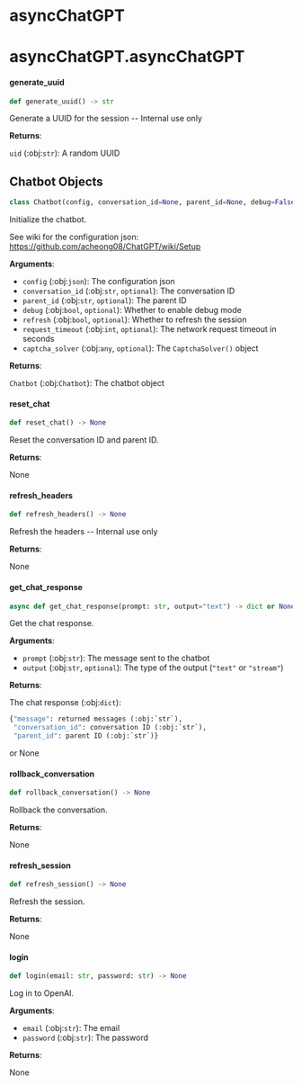 <a id="asyncChatGPT"></a>

# asyncChatGPT

<a id="asyncChatGPT.asyncChatGPT"></a>

# asyncChatGPT.asyncChatGPT

<a id="asyncChatGPT.asyncChatGPT.generate_uuid"></a>

#### generate\_uuid

```python
def generate_uuid() -> str
```

Generate a UUID for the session -- Internal use only

**Returns**:

`uid` (:obj:`str`): A random UUID

<a id="asyncChatGPT.asyncChatGPT.Chatbot"></a>

## Chatbot Objects

```python
class Chatbot(config, conversation_id=None, parent_id=None, debug=False, refresh=True, request_timeout=100, captcha_solver=None)
```

Initialize the chatbot.

See wiki for the configuration json:
https://github.com/acheong08/ChatGPT/wiki/Setup

**Arguments**:

- `config` (:obj:`json`): The configuration json
- `conversation_id` (:obj:`str`, `optional`): The conversation ID
- `parent_id` (:obj:`str`, `optional`): The parent ID
- `debug` (:obj:`bool`, `optional`): Whether to enable debug mode
- `refresh` (:obj:`bool`, `optional`): Whether to refresh the session
- `request_timeout` (:obj:`int`, `optional`): The network request timeout in seconds
- `captcha_solver` (:obj:`any`, `optional`): The `CaptchaSolver()` object

**Returns**:

`Chatbot` (:obj:`Chatbot`): The chatbot object

<a id="asyncChatGPT.asyncChatGPT.Chatbot.reset_chat"></a>

#### reset\_chat

```python
def reset_chat() -> None
```

Reset the conversation ID and parent ID.

**Returns**:

None

<a id="asyncChatGPT.asyncChatGPT.Chatbot.refresh_headers"></a>

#### refresh\_headers

```python
def refresh_headers() -> None
```

Refresh the headers -- Internal use only

**Returns**:

None

<a id="asyncChatGPT.asyncChatGPT.Chatbot.get_chat_response"></a>

#### get\_chat\_response

```python
async def get_chat_response(prompt: str, output="text") -> dict or None
```

Get the chat response.

**Arguments**:

- `prompt` (:obj:`str`): The message sent to the chatbot
- `output` (:obj:`str`, `optional`): The type of the output (`"text"` or `"stream"`)

**Returns**:

The chat response (:obj:`dict`):

```python
{"message": returned messages (:obj:`str`), 
 "conversation_id": conversation ID (:obj:`str`),
 "parent_id": parent ID (:obj:`str`)}
``` 

or None

<a id="asyncChatGPT.asyncChatGPT.Chatbot.rollback_conversation"></a>

#### rollback\_conversation

```python
def rollback_conversation() -> None
```

Rollback the conversation.

**Returns**:

None

<a id="asyncChatGPT.asyncChatGPT.Chatbot.refresh_session"></a>

#### refresh\_session

```python
def refresh_session() -> None
```

Refresh the session.

**Returns**:

None

<a id="asyncChatGPT.asyncChatGPT.Chatbot.login"></a>

#### login

```python
def login(email: str, password: str) -> None
```

Log in to OpenAI.

**Arguments**:

- `email` (:obj:`str`): The email
- `password` (:obj:`str`): The password

**Returns**:

None

